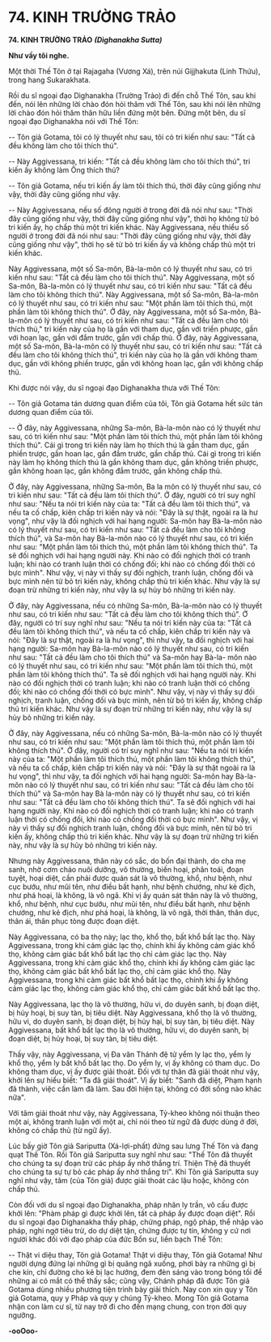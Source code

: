 # 74. KINH TRƯỜNG TRẢO

**74. KINH TRƯỜNG TRẢO**
***(Dìghanakha Sutta)***

**Như vầy tôi nghe.**

Một thời Thế Tôn ở tại Rajagaha (Vương Xá), trên núi Gijjhakuta (Linh Thứu), trong hang Sukarakhata.

Rồi du sĩ ngoại đạo Dìghanakha (Trường Trảo) đi đến chỗ Thế Tôn, sau khi đến, nói lên những lời chào
đón hỏi thăm với Thế Tôn, sau khi nói lên những lời chào đón hỏi thăm thân hữu liền đứng một bên.
Ðứng một bên, du sĩ ngoại đạo Dighanakha nói với Thế Tôn:

-- Tôn giả Gotama, tôi có lý thuyết như sau, tôi có tri kiến như sau: "Tất cả đều không làm cho tôi thích
thú".

-- Này Aggivessana, tri kiến: "Tất cả đều không làm cho tôi thích thú", tri kiến ấy không làm Ông thích
thú?

-- Tôn giả Gotama, nếu tri kiến ấy làm tôi thích thú, thời đây cũng giống như vậy, thời đây cũng giống
như vậy.

-- Này Aggivessana, nếu số đông người ở trong đời đã nói như sau: "Thời đây cũng giống như vậy, thời
đây cũng giống như vậy", thời họ không từ bỏ tri kiến ấy, họ chấp thủ một tri kiến khác. Này
Aggivessana, nếu thiểu số người ở trong đời đã nói như sau: "Thời đây cũng giống như vậy, thời đây
cũng giống như vậy", thời họ sẽ từ bỏ tri kiến ấy và không chấp thủ một tri kiến khác.

<!--pg-->
Này Aggivessana, một số Sa-môn, Bà-la-môn có lý thuyết như sau, có tri kiến như sau: "Tất cả đều làm
cho tôi thích thú". Này Aggivessana, một số Sa-môn, Bà-la-môn có lý thuyết như sau, có tri kiến như
sau: "Tất cả đều làm cho tôi không thích thú". Này Aggivessana, một số Sa-môn, Bà-la-môn có lý thuyết
như sau, có tri kiến như sau: "Một phần làm tôi thích thú, một phần làm tôi không thích thú". Ở đây, này
Aggivessana, một số Sa-môn, Bà-la-môn có lý thuyết như sau, có tri kiến như sau: "Tất cả đều làm cho
tôi thích thú," tri kiến này của họ là gần với tham dục, gần với triền phược, gần với hoan lạc, gần với
đắm trước, gần với chấp thủ. Ở đây, này Aggivessana, một số Sa-môn, Bà-la-môn có lý thuyết như sau,
có tri kiến như sau: "Tất cả đều làm cho tôi không thích thú", tri kiến này của họ là gần với không tham
dục, gần với không phiền trược, gần với không hoan lạc, gần với không chấp thủ.

Khi được nói vậy, du sĩ ngoại đạo Dighanakha thưa với Thế Tôn:

-- Tôn giả Gotama tán dương quan điểm của tôi, Tôn giả Gotama hết sức tán dương quan điểm của tôi.

-- Ở đây, này Aggivessana, những Sa-môn, Bà-la-môn nào có lý thuyết như sau, có tri kiến như sau:
"Một phần làm tôi thích thú, một phần làm tôi không thích thú". Cái gì trong tri kiến này làm họ thích
thú là gần tham dục, gần phiền trược, gần hoan lạc, gần đắm trước, gần chấp thủ. Cái gì trong tri kiến
này làm họ không thích thú là gần không tham dục, gần không triền phược, gần không hoan lạc, gần
không đắm trước, gần không chấp thủ.

Ở đây, này Aggivessana, những Sa-môn, Ba la môn có lý thuyết như sau, có tri kiến như sau: "Tất cả
đều làm tôi thích thú". Ở đây, người có trí suy nghĩ như sau: "Nếu ta nói tri kiến này của ta: "Tất cả đều
làm tôi thích thú", và nếu ta cố chấp, kiên chấp tri kiến này và nói: "Ðây là sự thật, ngoài ra là hư vọng",
như vậy là đối nghịch với hai hạng người: Sa-môn hay Bà-la-môn nào có lý thuyết như sau, có tri kiến
như sau: "Tất cả đều làm cho tôi không thích thú", và Sa-môn hay Bà-la-môn nào có lý thuyết như sau,
có tri kiến như sau: "Một phần làm tôi thích thú, một phần làm tôi không thích thú". Ta sẽ đối nghịch
với hai hạng người này. Khi nào có đối nghịch thời có tranh luận; khi nào có tranh luận thời có chống
đối; khi nào có chống đối thời có bực mình". Như vậy, vị này vì thấy sự đối nghịch, tranh luận, chống
đối và bực mình nên từ bỏ tri kiến này, không chấp thủ tri kiến khác. Như vậy là sự đoạn trừ những tri
kiến này, như vậy là sự hủy bỏ những tri kiến này.

Ở đây, này Aggivessana, nếu có những Sa-môn, Bà-la-môn nào có lý thuyết như sau, có tri kiến như
sau: "Tất cả đều làm cho tôi không thích thú". Ở đây, người có trí suy nghĩ như sau: "Nếu ta nói tri kiến
này của ta: "Tất cả đều làm tôi không thích thú", và nếu ta cố chấp, kiên chấp tri kiến này và nói: "Ðây
là sự thật, ngoài ra là hư vọng", thì như vậy, ta đối nghịch với hai hạng người: Sa-môn hay Bà-la-môn
nào có lý thuyết như sau, có tri kiến như sau: "Tất cả đều làm cho tôi thích thú" và Sa-môn hay Bà-la-
môn nào có lý thuyết như sau, có tri kiến như sau: "Một phần làm tôi thích thú, một phần làm tôi không
thích thú". Ta sẽ đối nghịch với hai hạng người này. Khi nào có đối nghịch thời có tranh luận; khi nào có
tranh luận thời có chống đối; khi nào có chống đối thời có bực mình". Như vậy, vị này vì thấy sự đối
nghịch, tranh luận, chống đối và bực mình, nên từ bỏ tri kiến ấy, không chấp thủ tri kiến khác. Như vậy
là sự đoạn trừ những tri kiến này, như vậy là sự hủy bỏ những tri kiến này.

Ở đây, này Aggivessana, nếu có những Sa-môn, Bà-la-môn nào có lý thuyết như sau, có tri kiến như
sau: "Một phần làm tôi thích thú, một phần làm tôi không thích thú". Ở đây, người có trí suy nghĩ như
sau: "Nếu ta nói tri kiến này của ta: "Một phần làm tôi thích thú, một phần làm tôi không thích thú", và
nếu ta cố chấp, kiên chấp tri kiến này và nói: "Ðây là sự thật ngoài ra là hư vọng", thì như vậy, ta đối
nghịch với hai hạng người: Sa-môn hay Bà-la-môn nào có lý thuyết như sau, có tri kiến như sau: "Tất cả
đều làm cho tôi thích thú" và Sa-môn hay Bà la-môn này có lý thuyết như sau, có tri kiến như sau: "Tất
cả đều làm cho tôi không thích thú". Ta sẽ đối nghịch với hai hạng người này. Khi nào có đối nghịch
thời có tranh luận; khi nào có tranh luận thời có chống đối, khi nào có chống đối thời có bực mình". Như
vậy, vị này vì thấy sự đối nghịch tranh luận, chống đối và bực mình, nên từ bỏ tri kiến ấy, không chấp
thủ tri kiến khác. Như vậy là sự đoạn trừ những tri kiến này, như vậy là sự hủy bỏ những tri kiến này.

<!--pg-->
Nhưng này Aggivessana, thân này có sắc, do bốn đại thành, do cha mẹ sanh, nhờ cơm cháo nuôi dưỡng,
vô thường, biến hoại, phân toái, đoạn tuyệt, hoại diệt, cần phải được quán sát là vô thường, khổ, như
bệnh, như cục bướu, như mũi tên, như điều bất hạnh, như bệnh chướng, như kẻ địch, như phá hoại, là
không, là vô ngã. Khi vị ấy quán sát thân này là vô thường, khổ, như bệnh, như cục bướu, như mũi tên,
như điều bất hạnh, như bệnh chướng, như kẻ địch, như phá hoại, là không, là vô ngã, thời thân, thân dục,
thân ái, thân phục tòng được đoạn diệt.

Này Aggivessana, có ba thọ này; lạc thọ, khổ thọ, bất khổ bất lạc thọ. Này Aggivessana, trong khi cảm
giác lạc thọ, chính khi ấy không cảm giác khổ thọ, không cảm giác bất khổ bất lạc thọ chỉ cảm giác lạc
thọ. Này Aggivessana, trong khi cảm giác khổ thọ, chính khi ấy không cảm giác lạc thọ, không cảm giác
bất khổ bất lạc thọ, chỉ cảm giác khổ thọ. Này Aggivessana, trong khi cảm giác bất khổ bất lạc thọ,
chính khi ấy không cảm giác lạc thọ, không cảm giác khổ thọ, chỉ cảm giác bất khổ bất lạc thọ.

Này Aggivessana, lạc thọ là vô thường, hữu vi, do duyên sanh, bị đoạn diệt, bị hủy hoại, bị suy tàn, bị
tiêu diệt. Này Aggivessana, khổ thọ là vô thường, hữu vi, do duyên sanh, bị đoạn diệt, bị hủy hại, bị suy
tàn, bị tiêu diệt. Này Aggivessana, bất khổ bất lạc thọ là vô thường, hữu vi, do duyên sanh, bị đoạn diệt,
bị hủy hoại, bị suy tàn, bị tiêu diệt.

Thấy vậy, này Aggivessana, vị Ða văn Thánh đệ tử yểm ly lạc thọ, yểm ly khổ thọ, yểm ly bất khổ bất
lạc thọ. Do yểm ly, vị ấy không có tham dục. Do không tham dục, vị ấy được giải thoát. Ðối với tự thân
đã giải thoát như vậy, khởi lên sự hiểu biết: "Ta đã giải thoát". Vị ấy biết: "Sanh đã diệt, Phạm hạnh đã
thành, việc cần làm đã làm. Sau đời hiện tại, không có đời sống nào khác nữa".

Với tâm giải thoát như vậy, này Aggivessana, Tỷ-kheo không nói thuận theo một ai, không tranh luận
với một ai, chỉ nói theo từ ngữ đã được dùng ở đời, không có chấp thủ (từ ngữ ấy).

Lúc bấy giờ Tôn giả Sariputta (Xá-lợi-phất) đứng sau lưng Thế Tôn và đang quạt Thế Tôn. Rồi Tôn giả
Sariputta suy nghĩ như sau: "Thế Tôn đã thuyết cho chúng ta sự đoạn trừ các pháp ấy nhờ thắng trí.
Thiện Thệ đã thuyết cho chúng ta sự tự bỏ các pháp ấy nhờ thắng trí". Khi Tôn giả Sariputta suy nghĩ
như vậy, tâm (của Tôn giả) được giải thoát các lậu hoặc, không còn chấp thủ.

Còn đối với du sĩ ngoại đạo Dighanakha, pháp nhãn ly trần, vô cấu được khởi lên: "Phàm pháp gì được
khởi lên, tất cả pháp ấy được đoạn diệt". Rồi du sĩ ngoại đạo Dighanakha thấy pháp, chứng pháp, ngộ
pháp, thể nhập vào pháp, nghi ngờ tiêu trừ, do dự diệt tận, chứng được tự tín, không y cứ nơi người khác
đối với đạo pháp của đức Bổn sư, liền bạch Thế Tôn:

-- Thật vi diệu thay, Tôn giả Gotama! Thật vi diệu thay, Tôn giả Gotama! Như người dựng đứng lại
những gì bị quăng ngã xuống, phơi bày ra những gì bị che kín, chỉ đường cho kẻ bị lạc hướng, đem đèn
sáng vào trong bóng tối để những ai có mắt có thể thấy sắc; cũng vậy, Chánh pháp đã được Tôn giả
Gotama dùng nhiều phương tiện trình bày giải thích. Nay con xin quy y Tôn giả Gotama, quy y Pháp và
quy y chúng Tỷ-kheo. Mong Tôn giả Gotama nhận con làm cư sĩ, từ nay trở đi cho đến mạng chung, con
trọn đời quy ngưỡng.

**-ooOoo-**


